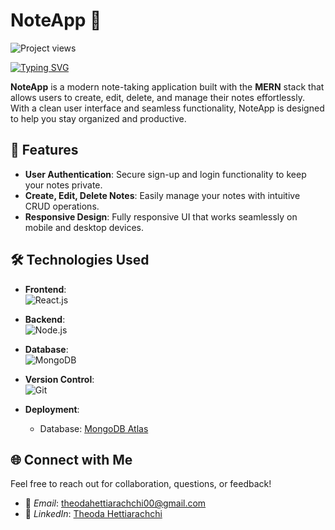 
# NoteApp 📝

<!-- Project Views Counter -->
<p align="left"> <img src="https://komarev.com/ghpvc/?username=YourUsername&label=Project%20views&color=0e75b6&style=flat" alt="Project views" /> </p>

<!-- Typing Animation -->
[![Typing SVG](https://readme-typing-svg.herokuapp.com?color=%2336BCF7&lines=Welcome+to+NoteApp!;Your+Personal+Note+Taking+Application;Organize+Your+Thoughts+Efficiently)](https://git.io/typing-svg)

**NoteApp** is a modern note-taking application built with the **MERN** stack that allows users to create, edit, delete, and manage their notes effortlessly. With a clean user interface and seamless functionality, NoteApp is designed to help you stay organized and productive.

## 🚀 Features

- **User Authentication**: Secure sign-up and login functionality to keep your notes private.
- **Create, Edit, Delete Notes**: Easily manage your notes with intuitive CRUD operations.
- **Responsive Design**: Fully responsive UI that works seamlessly on mobile and desktop devices.

## 🛠️ Technologies Used

- **Frontend**:  
  ![React.js](https://img.shields.io/badge/React-%2320232a.svg?style=for-the-badge&logo=react&logoColor=%2361DAFB)  

- **Backend**:  
  ![Node.js](https://img.shields.io/badge/Node.js-%23339933.svg?style=for-the-badge&logo=node.js&logoColor=white)  

- **Database**:  
  ![MongoDB](https://img.shields.io/badge/MongoDB-%2347A248.svg?style=for-the-badge&logo=mongodb&logoColor=white)

- **Version Control**:  
  ![Git](https://img.shields.io/badge/Git-%23F05033.svg?style=for-the-badge&logo=git&logoColor=white)

- **Deployment**:  
  - Database: [MongoDB Atlas](https://www.mongodb.com/cloud/atlas)



## 🌐 Connect with Me

Feel free to reach out for collaboration, questions, or feedback!

- 📧 *Email*: [theodahettiarachchi00@gmail.com](mailto:theodahettiarachchi00@gmail.com)
- 💼 *LinkedIn*: [Theoda Hettiarachchi](https://www.linkedin.com/in/theoda-hettiarachchi-8536b2266/)
